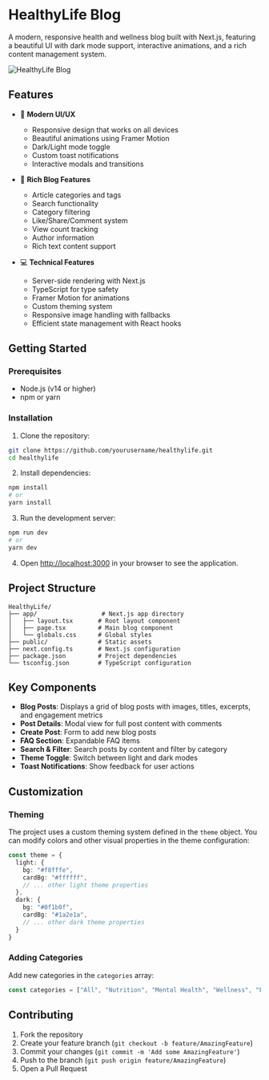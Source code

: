 # HealthyLife Blog

A modern, responsive health and wellness blog built with Next.js, featuring a beautiful UI with dark mode support, interactive animations, and a rich content management system.

![HealthyLife Blog](https://images.pexels.com/photos/1092730/pexels-photo-1092730.jpeg)

## Features

- 🎨 **Modern UI/UX**
  - Responsive design that works on all devices
  - Beautiful animations using Framer Motion
  - Dark/Light mode toggle
  - Custom toast notifications
  - Interactive modals and transitions

- 📱 **Rich Blog Features**
  - Article categories and tags
  - Search functionality
  - Category filtering
  - Like/Share/Comment system
  - View count tracking
  - Author information
  - Rich text content support

- 💻 **Technical Features**
  - Server-side rendering with Next.js
  - TypeScript for type safety
  - Framer Motion for animations
  - Custom theming system
  - Responsive image handling with fallbacks
  - Efficient state management with React hooks

## Getting Started

### Prerequisites

- Node.js (v14 or higher)
- npm or yarn

### Installation

1. Clone the repository:
```bash
git clone https://github.com/yourusername/healthylife.git
cd healthylife
```

2. Install dependencies:
```bash
npm install
# or
yarn install
```

3. Run the development server:
```bash
npm run dev
# or
yarn dev
```

4. Open [http://localhost:3000](http://localhost:3000) in your browser to see the application.

## Project Structure

```
HealthyLife/
├── app/                  # Next.js app directory
│   ├── layout.tsx       # Root layout component
│   ├── page.tsx         # Main blog component
│   └── globals.css      # Global styles
├── public/              # Static assets
├── next.config.ts       # Next.js configuration
├── package.json         # Project dependencies
└── tsconfig.json        # TypeScript configuration
```

## Key Components

- **Blog Posts**: Displays a grid of blog posts with images, titles, excerpts, and engagement metrics
- **Post Details**: Modal view for full post content with comments
- **Create Post**: Form to add new blog posts
- **FAQ Section**: Expandable FAQ items
- **Search & Filter**: Search posts by content and filter by category
- **Theme Toggle**: Switch between light and dark modes
- **Toast Notifications**: Show feedback for user actions

## Customization

### Theming

The project uses a custom theming system defined in the `theme` object. You can modify colors and other visual properties in the theme configuration:

```typescript
const theme = {
  light: {
    bg: "#f8fffe",
    cardBg: "#ffffff",
    // ... other light theme properties
  },
  dark: {
    bg: "#0f1b0f",
    cardBg: "#1a2e1a",
    // ... other dark theme properties
  }
}
```

### Adding Categories

Add new categories in the `categories` array:

```typescript
const categories = ["All", "Nutrition", "Mental Health", "Wellness", "Fitness"]
```

## Contributing

1. Fork the repository
2. Create your feature branch (`git checkout -b feature/AmazingFeature`)
3. Commit your changes (`git commit -m 'Add some AmazingFeature'`)
4. Push to the branch (`git push origin feature/AmazingFeature`)
5. Open a Pull Request
